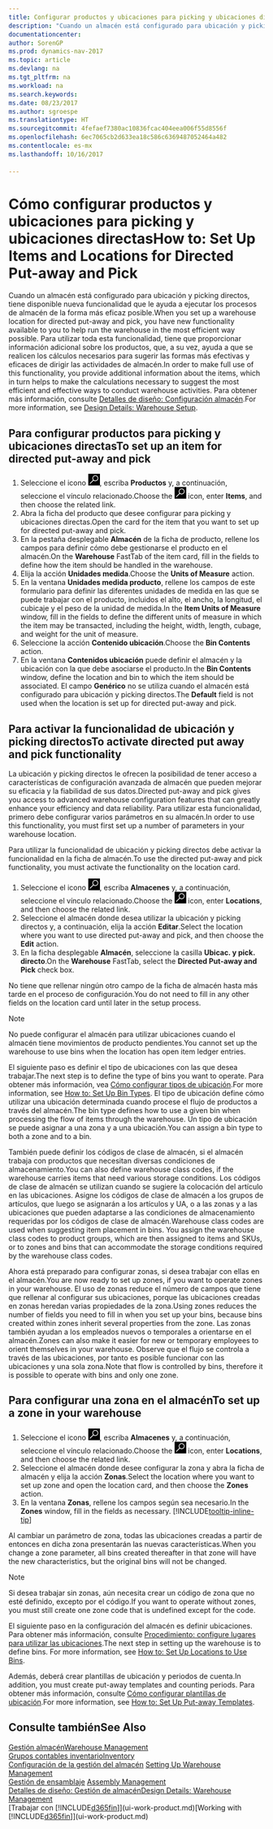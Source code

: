 ```yaml
---
title: Configurar productos y ubicaciones para picking y ubicaciones directas
description: "Cuando un almacén está configurado para ubicación y picking directos, tiene disponible nueva funcionalidad que le ayuda a ejecutar los procesos de almacén de la forma más eficaz posible."
documentationcenter: 
author: SorenGP
ms.prod: dynamics-nav-2017
ms.topic: article
ms.devlang: na
ms.tgt_pltfrm: na
ms.workload: na
ms.search.keywords: 
ms.date: 08/23/2017
ms.author: sgroespe
ms.translationtype: HT
ms.sourcegitcommit: 4fefaef7380ac10836fcac404eea006f55d8556f
ms.openlocfilehash: 6ec7065cb2d633ea18c586c6369487052464a482
ms.contentlocale: es-mx
ms.lasthandoff: 10/16/2017

---
```

# <a name="how-to-set-up-items-and-locations-for-directed-put-away-and-pick"></a><span data-ttu-id="d4384-103">Cómo configurar productos y ubicaciones para picking y ubicaciones directas</span><span class="sxs-lookup"><span data-stu-id="d4384-103">How to: Set Up Items and Locations for Directed Put-away and Pick</span></span>
<span data-ttu-id="d4384-104">Cuando un almacén está configurado para ubicación y picking directos, tiene disponible nueva funcionalidad que le ayuda a ejecutar los procesos de almacén de la forma más eficaz posible.</span><span class="sxs-lookup"><span data-stu-id="d4384-104">When you set up a warehouse location for directed put-away and pick, you have new functionality available to you to help run the warehouse in the most efficient way possible.</span></span> <span data-ttu-id="d4384-105">Para utilizar toda esta funcionalidad, tiene que proporcionar información adicional sobre los productos, que, a su vez, ayuda a que se realicen los cálculos necesarios para sugerir las formas más efectivas y eficaces de dirigir las actividades de almacén.</span><span class="sxs-lookup"><span data-stu-id="d4384-105">In order to make full use of this functionality, you provide additional information about the items, which in turn helps to make the calculations necessary to suggest the most efficient and effective ways to conduct warehouse activities.</span></span> <span data-ttu-id="d4384-106">Para obtener más información, consulte [Detalles de diseño: Configuración almacén](design-details-warehouse-setup.md).</span><span class="sxs-lookup"><span data-stu-id="d4384-106">For more information, see [Design Details: Warehouse Setup](design-details-warehouse-setup.md).</span></span>

## <a name="to-set-up-an-item-for-directed-put-away-and-pick"></a><span data-ttu-id="d4384-107">Para configurar productos para picking y ubicaciones directas</span><span class="sxs-lookup"><span data-stu-id="d4384-107">To set up an item for directed put-away and pick</span></span>  
1.  <span data-ttu-id="d4384-108">Seleccione el icono ![Buscar página o informe](media/ui-search/search_small.png "icono Buscar página o informe"), escriba **Productos** y, a continuación, seleccione el vínculo relacionado.</span><span class="sxs-lookup"><span data-stu-id="d4384-108">Choose the ![Search for Page or Report](media/ui-search/search_small.png "Search for Page or Report icon") icon, enter **Items**, and then choose the related link.</span></span>  
2.  <span data-ttu-id="d4384-109">Abra la ficha del producto que desee configurar para picking y ubicaciones directas.</span><span class="sxs-lookup"><span data-stu-id="d4384-109">Open the card for the item that you want to set up for directed put-away and pick.</span></span>
3. <span data-ttu-id="d4384-110">En la pestaña desplegable **Almacén** de la ficha de producto, rellene los campos para definir cómo debe gestionarse el producto en el almacén.</span><span class="sxs-lookup"><span data-stu-id="d4384-110">On the **Warehouse** FastTab of the item card, fill in the fields to define how the item should be handled in the warehouse.</span></span>  
4.  <span data-ttu-id="d4384-111">Elija la acción **Unidades medida**.</span><span class="sxs-lookup"><span data-stu-id="d4384-111">Choose the **Units of Measure** action.</span></span>
5. <span data-ttu-id="d4384-112">En la ventana **Unidades medida producto**, rellene los campos de este formulario para definir las diferentes unidades de medida en las que se puede trabajar con el producto, incluidos el alto, el ancho, la longitud, el cubicaje y el peso de la unidad de medida.</span><span class="sxs-lookup"><span data-stu-id="d4384-112">In the **Item Units of Measure** window, fill in the fields to define the different units of measure in which the item may be transacted, including the height, width, length, cubage, and weight for the unit of measure.</span></span>
6. <span data-ttu-id="d4384-113">Seleccione la acción **Contenido ubicación**.</span><span class="sxs-lookup"><span data-stu-id="d4384-113">Choose the **Bin Contents** action.</span></span>
7. <span data-ttu-id="d4384-114">En la ventana **Contenidos ubicación** puede definir el almacén y la ubicación con la que debe asociarse el producto.</span><span class="sxs-lookup"><span data-stu-id="d4384-114">In the **Bin Contents** window, define the location and bin to which the item should be associated.</span></span> <span data-ttu-id="d4384-115">El campo **Genérico** no se utiliza cuando el almacén está configurado para ubicación y picking directos.</span><span class="sxs-lookup"><span data-stu-id="d4384-115">The **Default** field is not used when the location is set up for directed put-away and pick.</span></span>  

## <a name="to-activate-directed-put-away-and-pick-functionality"></a><span data-ttu-id="d4384-116">Para activar la funcionalidad de ubicación y picking directos</span><span class="sxs-lookup"><span data-stu-id="d4384-116">To activate directed put away and pick functionality</span></span>  
<span data-ttu-id="d4384-117">La ubicación y picking directos le ofrecen la posibilidad de tener acceso a características de configuración avanzada de almacén que pueden mejorar su eficacia y la fiabilidad de sus datos.</span><span class="sxs-lookup"><span data-stu-id="d4384-117">Directed put-away and pick gives you access to advanced warehouse configuration features that can greatly enhance your efficiency and data reliability.</span></span> <span data-ttu-id="d4384-118">Para utilizar esta funcionalidad, primero debe configurar varios parámetros en su almacén.</span><span class="sxs-lookup"><span data-stu-id="d4384-118">In order to use this functionality, you must first set up a number of parameters in your warehouse location.</span></span>  

<span data-ttu-id="d4384-119">Para utilizar la funcionalidad de ubicación y picking directos debe activar la funcionalidad en la ficha de almacén.</span><span class="sxs-lookup"><span data-stu-id="d4384-119">To use the directed put-away and pick functionality, you must activate the functionality on the location card.</span></span>    
1.  <span data-ttu-id="d4384-120">Seleccione el icono ![Buscar página o informe](media/ui-search/search_small.png "icono Buscar página o informe"), escriba **Almacenes** y, a continuación, seleccione el vínculo relacionado.</span><span class="sxs-lookup"><span data-stu-id="d4384-120">Choose the ![Search for Page or Report](media/ui-search/search_small.png "Search for Page or Report icon") icon, enter **Locations**, and then choose the related link.</span></span>  
2.  <span data-ttu-id="d4384-121">Seleccione el almacén donde desea utilizar la ubicación y picking directos y, a continuación, elija la acción **Editar**.</span><span class="sxs-lookup"><span data-stu-id="d4384-121">Select the location where you want to use directed put-away and pick, and then choose the **Edit** action.</span></span>  
3.  <span data-ttu-id="d4384-122">En la ficha desplegable **Almacén**, seleccione la casilla **Ubicac. y pick. directo**.</span><span class="sxs-lookup"><span data-stu-id="d4384-122">On the **Warehouse** FastTab, select the **Directed Put-away and Pick** check box.</span></span>  

<span data-ttu-id="d4384-123">No tiene que rellenar ningún otro campo de la ficha de almacén hasta más tarde en el proceso de configuración.</span><span class="sxs-lookup"><span data-stu-id="d4384-123">You do not need to fill in any other fields on the location card until later in the setup process.</span></span>  

> [!NOTE]  
>  <span data-ttu-id="d4384-124">No puede configurar el almacén para utilizar ubicaciones cuando el almacén tiene movimientos de producto pendientes.</span><span class="sxs-lookup"><span data-stu-id="d4384-124">You cannot set up the warehouse to use bins when the location has open item ledger entries.</span></span>  

<span data-ttu-id="d4384-125">El siguiente paso es definir el tipo de ubicaciones con las que desea trabajar.</span><span class="sxs-lookup"><span data-stu-id="d4384-125">The next step is to define the type of bins you want to operate.</span></span> <span data-ttu-id="d4384-126">Para obtener más información, vea [Cómo configurar tipos de ubicación](warehouse-how-to-set-up-bin-types.md).</span><span class="sxs-lookup"><span data-stu-id="d4384-126">For more information, see [How to: Set Up Bin Types](warehouse-how-to-set-up-bin-types.md).</span></span> <span data-ttu-id="d4384-127">El tipo de ubicación define cómo utilizar una ubicación determinada cuando procese el flujo de productos a través del almacén.</span><span class="sxs-lookup"><span data-stu-id="d4384-127">The bin type defines how to use a given bin when processing the flow of items through the warehouse.</span></span> <span data-ttu-id="d4384-128">Un tipo de ubicación se puede asignar a una zona y a una ubicación.</span><span class="sxs-lookup"><span data-stu-id="d4384-128">You can assign a bin type to both a zone and to a bin.</span></span>  

<span data-ttu-id="d4384-129">También puede definir los códigos de clase de almacén, si el almacén trabaja con productos que necesitan diversas condiciones de almacenamiento.</span><span class="sxs-lookup"><span data-stu-id="d4384-129">You can also define warehouse class codes, if the warehouse carries items that need various storage conditions.</span></span> <span data-ttu-id="d4384-130">Los códigos de clase de almacén se utilizan cuando se sugiere la colocación del artículo en las ubicaciones. Asigne los códigos de clase de almacén a los grupos de artículos, que luego se asignarán a los artículos y UA, o a las zonas y a las ubicaciones que pueden adaptarse a las condiciones de almacenamiento requeridas por los códigos de clase de almacén.</span><span class="sxs-lookup"><span data-stu-id="d4384-130">Warehouse class codes are used when suggesting item placement in bins. You assign the warehouse class codes to product groups, which are then assigned to items and SKUs, or to zones and bins that can accommodate the storage conditions required by the warehouse class codes.</span></span>  

<span data-ttu-id="d4384-131">Ahora está preparado para configurar zonas, si desea trabajar con ellas en el almacén.</span><span class="sxs-lookup"><span data-stu-id="d4384-131">You are now ready to set up zones, if you want to operate zones in your warehouse.</span></span> <span data-ttu-id="d4384-132">El uso de zonas reduce el número de campos que tiene que rellenar al configurar sus ubicaciones, porque las ubicaciones creadas en zonas heredan varias propiedades de la zona.</span><span class="sxs-lookup"><span data-stu-id="d4384-132">Using zones reduces the number of fields you need to fill in when you set up your bins, because bins created within zones inherit several properties from the zone.</span></span> <span data-ttu-id="d4384-133">Las zonas también ayudan a los empleados nuevos o temporales a orientarse en el almacén.</span><span class="sxs-lookup"><span data-stu-id="d4384-133">Zones can also make it easier for new or temporary employees to orient themselves in your warehouse.</span></span> <span data-ttu-id="d4384-134">Observe que el flujo se controla a través de las ubicaciones, por tanto es posible funcionar con las ubicaciones y una sola zona.</span><span class="sxs-lookup"><span data-stu-id="d4384-134">Note that flow is controlled by bins, therefore it is possible to operate with bins and only one zone.</span></span>  

## <a name="to-set-up-a-zone-in-your-warehouse"></a><span data-ttu-id="d4384-135">Para configurar una zona en el almacén</span><span class="sxs-lookup"><span data-stu-id="d4384-135">To set up a zone in your warehouse</span></span>  
1.  <span data-ttu-id="d4384-136">Seleccione el icono ![Buscar página o informe](media/ui-search/search_small.png "icono Buscar página o informe"), escriba **Almacenes** y, a continuación, seleccione el vínculo relacionado.</span><span class="sxs-lookup"><span data-stu-id="d4384-136">Choose the ![Search for Page or Report](media/ui-search/search_small.png "Search for Page or Report icon") icon, enter **Locations**, and then choose the related link.</span></span>  
2.  <span data-ttu-id="d4384-137">Seleccione el almacén donde desee configurar la zona y abra la ficha de almacén y elija la acción **Zonas**.</span><span class="sxs-lookup"><span data-stu-id="d4384-137">Select the location where you want to set up zone and open the location card, and then choose the **Zones** action.</span></span>  
3.  <span data-ttu-id="d4384-138">En la ventana **Zonas**, rellene los campos según sea necesario.</span><span class="sxs-lookup"><span data-stu-id="d4384-138">In the **Zones** window, fill in the fields as necessary.</span></span> [!INCLUDE[tooltip-inline-tip](includes/tooltip-inline-tip_md.md)]  

<span data-ttu-id="d4384-139">Al cambiar un parámetro de zona, todas las ubicaciones creadas a partir de entonces en dicha zona presentarán las nuevas características.</span><span class="sxs-lookup"><span data-stu-id="d4384-139">When you change a zone parameter, all bins created thereafter in that zone will have the new characteristics, but the original bins will not be changed.</span></span>  

> [!NOTE]  
>  <span data-ttu-id="d4384-140">Si desea trabajar sin zonas, aún necesita crear un código de zona que no esté definido, excepto por el código.</span><span class="sxs-lookup"><span data-stu-id="d4384-140">If you want to operate without zones, you must still create one zone code that is undefined except for the code.</span></span>  

<span data-ttu-id="d4384-141">El siguiente paso en la configuración del almacén es definir ubicaciones. Para obtener más información, consulte [Procedimiento: configure lugares para utilizar las ubicaciones](warehouse-how-to-set-up-locations-to-use-bins.md).</span><span class="sxs-lookup"><span data-stu-id="d4384-141">The next step in setting up the warehouse is to define bins. For more information, see [How to: Set Up Locations to Use Bins](warehouse-how-to-set-up-locations-to-use-bins.md).</span></span>  

<span data-ttu-id="d4384-142">Además, deberá crear plantillas de ubicación y periodos de cuenta.</span><span class="sxs-lookup"><span data-stu-id="d4384-142">In addition, you must create put-away templates and counting periods.</span></span> <span data-ttu-id="d4384-143">Para obtener más información, consulte [Cómo configurar plantillas de ubicación](warehouse-how-to-set-up-put-away-templates.md).</span><span class="sxs-lookup"><span data-stu-id="d4384-143">For more information, see [How to: Set Up Put-away Templates](warehouse-how-to-set-up-put-away-templates.md).</span></span>  

## <a name="see-also"></a><span data-ttu-id="d4384-144">Consulte también</span><span class="sxs-lookup"><span data-stu-id="d4384-144">See Also</span></span>  
[<span data-ttu-id="d4384-145">Gestión almacén</span><span class="sxs-lookup"><span data-stu-id="d4384-145">Warehouse Management</span></span>](warehouse-manage-warehouse.md)  
[<span data-ttu-id="d4384-146">Grupos contables inventario</span><span class="sxs-lookup"><span data-stu-id="d4384-146">Inventory</span></span>](inventory-manage-inventory.md)  
<span data-ttu-id="d4384-147">[Configuración de la gestión del almacén](warehouse-setup-warehouse.md)   </span><span class="sxs-lookup"><span data-stu-id="d4384-147">[Setting Up Warehouse Management](warehouse-setup-warehouse.md)   </span></span>  
<span data-ttu-id="d4384-148">[Gestión de ensamblaje](assembly-assemble-items.md)  </span><span class="sxs-lookup"><span data-stu-id="d4384-148">[Assembly Management](assembly-assemble-items.md)  </span></span>  
[<span data-ttu-id="d4384-149">Detalles de diseño: Gestión de almacén</span><span class="sxs-lookup"><span data-stu-id="d4384-149">Design Details: Warehouse Management</span></span>](design-details-warehouse-management.md)  
<span data-ttu-id="d4384-150">[Trabajar con [!INCLUDE[d365fin](includes/d365fin_md.md)]](ui-work-product.md)</span><span class="sxs-lookup"><span data-stu-id="d4384-150">[Working with [!INCLUDE[d365fin](includes/d365fin_md.md)]](ui-work-product.md)</span></span>  

